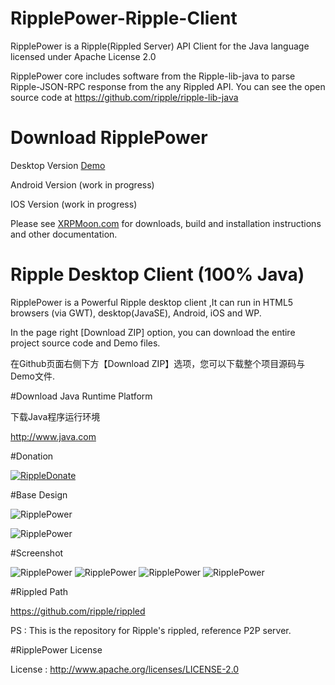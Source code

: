 ﻿# RipplePower-Ripple-Client

RipplePower is a Ripple(Rippled Server) API Client for the Java language licensed under Apache License 2.0

RipplePower core includes software from the Ripple-lib-java to parse Ripple-JSON-RPC response from the any Rippled API. You can see the open source code at https://github.com/ripple/ripple-lib-java

# Download RipplePower

Desktop Version [Demo](https://github.com/cping/RipplePower/releases/download/0.1.3/demo-0.1.3.zip)

Android Version (work in progress)

IOS Version (work in progress)

Please see [XRPMoon.com](http://www.xrpmoon.com/blog) for downloads, build and installation instructions and other documentation.

# Ripple Desktop Client (100% Java)

RipplePower is a Powerful Ripple desktop client ,It can run in HTML5 browsers (via GWT), desktop(JavaSE), Android, iOS and WP.

In the page right [Download ZIP] option, you can download the entire project source code and Demo files.

在Github页面右侧下方【Download ZIP】选项，您可以下载整个项目源码与Demo文件.

#Download Java Runtime Platform

下载Java程序运行环境

http://www.java.com

#Donation

<a href="https://ripple.com//send?to=rGmaiL8f7VDRrYouZokr5qv61b5zvhePcp&name=cping&label=Thank you donate to RipplePower&amount=100/XRP&dt=20140906"><img src="https://raw.github.com/cping/RipplePower/master/rippledonate.png" alt="RippleDonate" /></a>

#Base Design

![RipplePower](https://raw.github.com/cping/RipplePower/master/base_en.png "base")

![RipplePower](https://raw.github.com/cping/RipplePower/master/base.png "base")

#Screenshot

![RipplePower](https://raw.github.com/cping/RipplePower/master/001.png "0")
![RipplePower](https://raw.github.com/cping/RipplePower/master/002.png "1")
![RipplePower](https://raw.github.com/cping/RipplePower/master/003.png "2")
![RipplePower](https://raw.github.com/cping/RipplePower/master/004.png "3")

#Rippled Path

https://github.com/ripple/rippled

PS : This is the repository for Ripple's rippled, reference P2P server.

#RipplePower License

License : http://www.apache.org/licenses/LICENSE-2.0

